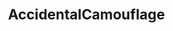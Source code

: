 ---
title: AccidentalCamouflage
crosslinks:
- mildlyinteresting
- funny
- livven
- pics
- metalgearsolid
- hmmm
- knitting
---